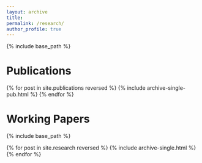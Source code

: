 ```yaml
---
layout: archive
title: 
permalink: /research/
author_profile: true
---
```



{% include base_path %}

<h1> Publications </h1>

{% for post in site.publications reversed %}
  {% include archive-single-pub.html %}
{% endfor %}

<h1> Working Papers </h1>

{% include base_path %}

{% for post in site.research reversed %}
  {% include archive-single.html %}
{% endfor %}
